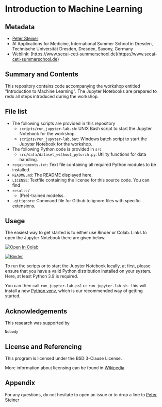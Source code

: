 # Introduction to Machine Learning
## Metadata
- [Peter Steiner](mailto:peter.steiner@tu-dresden.de)
- AI Applications for Medicine, International Summer School in Dresden,
Technische Universität Dresden, Dresden, Saxony, Germany
- Weblink:
[https://www.secai-ceti-summerschool.de](https://www.secai-ceti-summerschool.de)

## Summary and Contents
This repository contains code accompanying the workshop entitled "Introduction to 
Machine Learning". The Jupyter Notebooks are prepared to redo all steps introduced 
during the workshop.

## File list
- The following scripts are provided in this repository
    - `scripts/run_jupyter-lab.sh`: UNIX Bash script to start the Jupyter Notebook for 
   the workshop.
    - `scripts/run_jupyter-lab.bat`: Windows batch script to start the Jupyter Notebook 
  for the workshop.
- The following Python code is provided in `src`
    - `src/data/dataset_without_pytorch.py`: Utility functions for data handling.
- `requirements.txt`: Text file containing all required Python modules to be installed. 
- `README.md`: The README displayed here.
- `LICENSE`: Textfile containing the license for this source code. You can find 
- `results/`
    - (Pre)-trained modelss.
- `.gitignore`: Command file for Github to ignore files with specific extensions.

## Usage
The easiest way to get started is to either use Binder or Colab. Links to open the 
Jupyter Notebook there are given below.

[![Open In Colab](https://colab.research.google.com/assets/colab-badge.svg)](https://colab.research.google.com/github/TUD-STKS/SECAI-Summer-School/blob/main/IntroductionMachineLearning.ipynb)

[![Binder](https://mybinder.org/badge_logo.svg)](https://mybinder.org/v2/gh/TUD-STKS/SECAI-Summer-School/HEAD)

To run the scripts or to start the Jupyter Notebook locally, at first, please ensure 
that you have a valid Python distribution installed on your system. Here, at least 
Python 3.9 is required.

You can then call `run_jupyter-lab.ps1` or `run_jupyter-lab.sh`. This will install a new 
[Python venv](https://docs.python.org/3/library/venv.html), which is our recommended way 
of getting started.

## Acknowledgements
This research was supported by
```
Nobody
```

## License and Referencing
This program is licensed under the BSD 3-Clause License.

More information about licensing can be found in 
[Wikipedia](https://en.wikipedia.org/wiki/License).


## Appendix
For any questions, do not hesitate to open an issue or to drop a line to [Peter Steiner](mailto:peter.steiner@tu-dresden.de)
